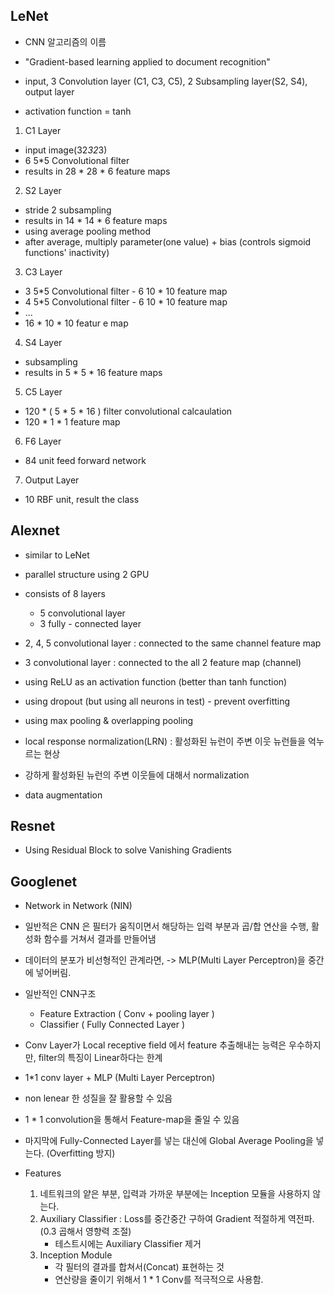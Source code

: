 ## LeNet

- CNN 알고리즘의 이름
- "Gradient-based learning applied to document recognition"

- input, 3 Convolution layer (C1, C3, C5), 2 Subsampling layer(S2, S4), output layer
- activation function = tanh

1. C1 Layer
-  input image(32*32*3)
- 6 5*5 Convolutional filter
- results in 28 * 28 * 6 feature maps

2. S2 Layer
- stride 2 subsampling
- results in 14 * 14 * 6 feature maps
- using average pooling method
- after average, multiply parameter(one value) + bias (controls sigmoid functions' inactivity)

3. C3 Layer
- 3 5*5 Convolutional filter - 6 10 * 10 feature map
- 4 5*5 Convolutional filter - 6 10 * 10 feature map
- ...
- 16 * 10 * 10 featur e map

4. S4 Layer
- subsampling 
- results in 5 * 5 * 16 feature maps

5. C5 Layer
- 120 * ( 5 * 5 * 16 ) filter convolutional calcaulation
- 120 * 1 * 1 feature map

6. F6 Layer
- 84 unit feed forward network

7. Output Layer
- 10 RBF unit, result the class

## Alexnet

- similar to LeNet
- parallel structure using 2 GPU
- consists of 8 layers
    - 5 convolutional layer
    - 3 fully - connected layer

- 2, 4, 5 convolutional layer : connected to the same channel feature map
- 3 convolutional layer : connected to the all 2 feature map (channel)

- using ReLU as an activation function (better than tanh function)
- using dropout (but using all neurons in test) - prevent overfitting
- using max pooling & overlapping pooling
- local response normalization(LRN) : 활성화된 뉴런이 주변 이웃 뉴런들을 억누르는 현상
- 강하게 활성화된 뉴런의 주변 이웃들에 대해서 normalization
- data augmentation

## Resnet

- Using Residual Block to solve Vanishing Gradients


## Googlenet

- Network in Network (NIN)
- 일반적은 CNN 은 필터가 움직이면서 해당하는 입력 부분과 곱/합 연산을 수행, 활성화 함수를 거쳐서 결과를 만들어냄
- 데이터의 분포가 비선형적인 관계라면, -> MLP(Multi Layer Perceptron)을 중간에 넣어버림.
- 일반적인 CNN구조
    - Feature Extraction ( Conv + pooling layer )
    - Classifier ( Fully Connected Layer )
- Conv Layer가 Local receptive field 에서 feature 추출해내는 능력은 우수하지만, filter의 특징이 Linear하다는 한계
- 1*1 conv layer + MLP (Multi Layer Perceptron)

- non lenear 한 성질을 잘 활용할 수 있음
- 1 * 1 convolution을 통해서 Feature-map을 줄일 수 있음


- 마지막에 Fully-Connected Layer를 넣는 대신에 Global Average Pooling을 넣는다. (Overfitting 방지)
- Features

    1. 네트워크의 얕은 부분, 입력과 가까운 부분에는 Inception 모듈을 사용하지 않는다.
    2. Auxiliary Classifier : Loss를 중간중간 구하여 Gradient 적절하게 역전파. (0.3 곱해서 영향력 조절)
        - 테스트시에는 Auxiliary Classifier 제거
    3. Inception Module
        - 각 필터의 결과를 합쳐서(Concat) 표현하는 것
        - 연산량을 줄이기 위해서 1 * 1 Conv를 적극적으로 사용함.
